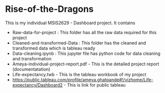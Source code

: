 # Rise-of-the-Dragons

This is my individual MSIS2629 - Dashboard project. It contains

- Raw-data-for-project : This folder has all the raw data required for this project
- Cleaned-and-transformed-Data : This folder has the cleaned and transformed data which is tableau ready
- Data-cleaning.ipynb : This jupyter file has python code for data cleaning and transformation
- Ameya-individual-project-report.pdf - This is the detailed project report (documentatation)
- Life-expectancy.twb - This is the tableau workbook of my project
- https://public.tableau.com/profile/ameya.ghatpande#!/vizhome/Life-expectancy/Dashboard2 - This is link for public tableau
